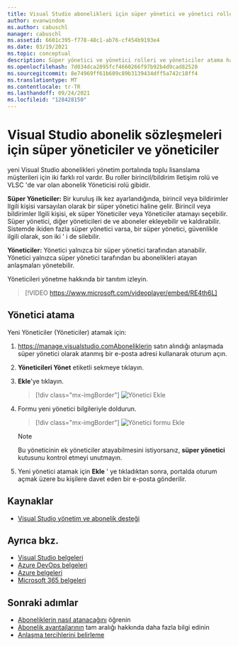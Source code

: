 ```yaml
---
title: Visual Studio abonelikleri için süper yönetici ve yönetici rolleri
author: evanwindom
ms.author: cabuschl
manager: cabuschl
ms.assetid: 6601c395-f778-48c1-ab76-cf454b9193e4
ms.date: 03/19/2021
ms.topic: conceptual
description: Süper yönetici ve yönetici rolleri ve yöneticiler atama hakkında bilgi edinin.
ms.openlocfilehash: 7d034dca2895fcf4660266f97b92b4d9cad82520
ms.sourcegitcommit: 8e74969ff61b609c89b3139434dff5a742c18ff4
ms.translationtype: MT
ms.contentlocale: tr-TR
ms.lasthandoff: 09/24/2021
ms.locfileid: "128428150"
---
```

# <a name="super-admins-and-admins-for-visual-studio-subscription-agreements"></a>Visual Studio abonelik sözleşmeleri için süper yöneticiler ve yöneticiler

yeni Visual Studio abonelikleri yönetim portalında toplu lisanslama müşterileri için iki farklı rol vardır. Bu roller birincil/bildirim Iletişim rolü ve VLSC 'de var olan abonelik Yöneticisi rolü gibidir.

**Süper Yöneticiler:** Bir kuruluş ilk kez ayarlandığında, birincil veya bildirimler Ilgili kişisi varsayılan olarak bir süper yönetici haline gelir. Birincil veya bildirimler Ilgili kişisi, ek süper Yöneticiler veya Yöneticiler atamayı seçebilir. Süper yönetici, diğer yöneticileri de ve aboneler ekleyebilir ve kaldırabilir. Sistemde ikiden fazla süper yönetici varsa, bir süper yönetici, güvenlikle ilgili olarak, son iki ' i de silebilir.

**Yöneticiler:** Yönetici yalnızca bir süper yönetici tarafından atanabilir. Yönetici yalnızca süper yönetici tarafından bu abonelikleri atayan anlaşmaları yönetebilir.

Yöneticileri yönetme hakkında bir tanıtım izleyin. 
> [!VIDEO https://www.microsoft.com/videoplayer/embed/RE4th6L]

## <a name="assigning-admins"></a>Yönetici atama
Yeni Yöneticiler (Yöneticiler) atamak için:
1. https://manage.visualstudio.comAboneliklerin satın alındığı anlaşmada süper yönetici olarak atanmış bir e-posta adresi kullanarak oturum açın.
2. **Yöneticileri Yönet** etiketli sekmeye tıklayın.
3. **Ekle**'ye tıklayın.
   > [!div class="mx-imgBorder"]
   > ![Yönetici Ekle](_img/admin-roles/add-admins.png "Yöneticileri Yönet dikey penceresine tıklayın ve sonra yeni yöneticiler atamak için Ekle ' ye tıklayın.")
4. Formu yeni yönetici bilgileriyle doldurun.  
   > [!div class="mx-imgBorder"]
   > ![Yönetici formu Ekle](_img/admin-roles/add-form.png "Yeni yönetici için oturum açma bilgilerini girin ve bir süper yönetici yapıp yapmayacağını seçin.  Ardından Ekle ' ye tıklayın.")

   > [!NOTE]
   > Bu yöneticinin ek yöneticiler atayabilmesini istiyorsanız, **süper yönetici** kutusunu kontrol etmeyi unutmayın.

5. Yeni yönetici atamak için **Ekle** ' ye tıkladıktan sonra, portalda oturum açmak üzere bu kişilere davet eden bir e-posta gönderilir.  

## <a name="resources"></a>Kaynaklar
- [Visual Studio yönetim ve abonelik desteği](https://aka.ms/vsadminhelp)

## <a name="see-also"></a>Ayrıca bkz.
- [Visual Studio belgeleri](/visualstudio/)
- [Azure DevOps belgeleri](/azure/devops/)
- [Azure belgeleri](/azure/)
- [Microsoft 365 belgeleri](/microsoft-365/)

## <a name="next-steps"></a>Sonraki adımlar
- [Aboneliklerin nasıl atanacağını](assign-license.md) öğrenin
- [Abonelik avantajlarının](https://visualstudio.microsoft.com/vs/benefits/) tam aralığı hakkında daha fazla bilgi edinin
- [Anlaşma tercihlerini belirleme](admin-preferences.md)